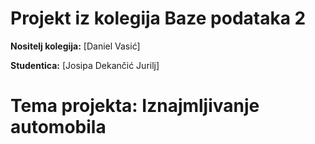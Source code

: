 # Projekt iz kolegija Baze podataka 2

**Nositelj kolegija:** [Daniel Vasić]

**Studentica:** [Josipa Dekančić Jurilj]

# Tema projekta: Iznajmljivanje automobila